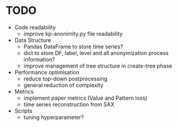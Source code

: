 # TODO
- Code readability
    - improve kp-anonimity.py file readability
- Data Structure
    - Pandas DataFrame to store time series?
    - dict to store DF, label, level and all anonymization process information?
    - improve management of tree structure in create-tree phase
- Performance optimisation
    - reduce top-down postprocessing
    - general reduction of complexity
- Metrics
    - implement paper metrics (Value and Pattern loss)
    - time series reconstruction from SAX
- Scripts
    - tuning hyperparameter? 